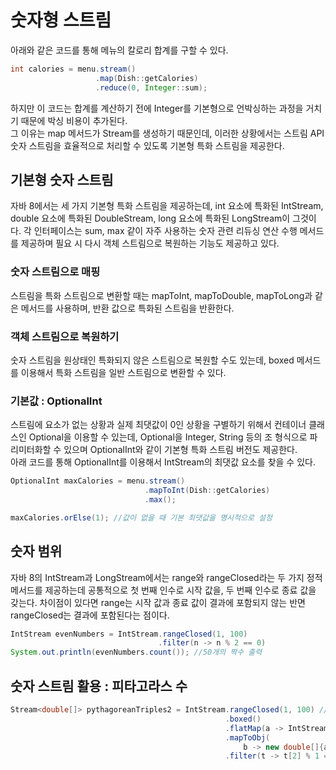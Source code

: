 # 숫자형 스트림

아래와 같은 코드를 통해 메뉴의 칼로리 합계를 구할 수 있다.

```java
int calories = menu.stream()
                   .map(Dish::getCalories)
                   .reduce(0, Integer::sum);
```

하지만 이 코드는 합계를 계산하기 전에 Integer를 기본형으로 언박싱하는 과정을 거치기 때문에 박싱 비용이 추가된다.  
그 이유는 map 메서드가 Stream를 생성하기 때문인데, 이러한 상황에서는 스트림 API 숫자 스트림을 효율적으로 처리할 수 있도록 기본형 특화 스트림을 제공한다.

## 기본형 숫자 스트림

자바 8에서는 세 가지 기본형 특화 스트림을 제공하는데, int 요소에 특화된 IntStream, double 요소에 특화된 DoubleStream, long 요소에 특화된 LongStream이 그것이다. 각 인터페이스는 sum, max 같이 자주 사용하는 숫자 관련 리듀싱 연산 수행 메서드를 제공하며 필요 시 다시 객체 스트림으로 복원하는 기능도 제공하고 있다.

### 숫자 스트림으로 매핑

스트림을 특화 스트림으로 변환할 때는 mapToInt, mapToDouble, mapToLong과 같은 메서드를 사용하며, 반환 값으로 특화된 스트림을 반환한다.

### 객체 스트림으로 복원하기

숫자 스트림을 원상태인 특화되지 않은 스트림으로 복원할 수도 있는데, boxed 메서드를 이용해서 특화 스트림을 일반 스트림으로 변환할 수 있다.

### 기본값 : OptionalInt

스트림에 요소가 없는 상황과 실제 최댓값이 0인 상황을 구별하기 위해서 컨테이너 클래스인 Optional을 이용할 수 있는데, Optional을 Integer, String 등의 조 형식으로 파리미터화할 수 있으며 OptionalInt와 같이 기본형 특화 스트림 버전도 제공한다.  
아래 코드를 통해 OptionalInt를 이용해서 IntStream의 최댓값 요소를 찾을 수 있다.

```java
OptionalInt maxCalories = menu.stream()
                              .mapToInt(Dish::getCalories)
                              .max();

maxCalories.orElse(1); //값이 없을 때 기본 최댓값을 명시적으로 설정
```

## 숫자 범위

자바 8의 IntStream과 LongStream에서는 range와 rangeClosed라는 두 가지 정적 메서드를 제공하는데 공통적으로 첫 번째 인수로 시작 값을, 두 번째 인수로 종료 값을 갖는다. 차이점이 있다면 range는 시작 값과 종료 값이 결과에 포함되지 않는 반면 rangeClosed는 결과에 포함된다는 점이다.

```java
IntStream evenNumbers = IntStream.rangeClosed(1, 100)
                                 .filter(n -> n % 2 == 0)
System.out.println(evenNumbers.count()); //50개의 짝수 출력
```

## 숫자 스트림 활용 : 피타고라스 수

```java
Stream<double[]> pythagoreanTriples2 = IntStream.rangeClosed(1, 100) //1부터 100까지 b값 생성
                                                .boxed()
                                                .flatMap(a -> IntStream.rangeClosed(a, 100)) //생성된 각각의 스트림을 하나의 평준화된 스트림으로 변환
                                                .mapToObj(
                                                    b -> new double[]{a, b, Math.sqrt(a*a + b*b)}) //스트림의 각 요소를 double로 반환하기 위함
                                                .filter(t -> t[2] % 1 == 0);
```
